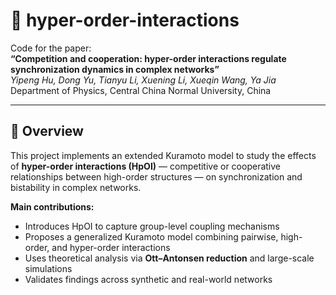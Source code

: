 
# 🧠 hyper-order-interactions

Code for the paper:  
**“Competition and cooperation: hyper-order interactions regulate synchronization dynamics in complex networks”**  
_Yipeng Hu, Dong Yu, Tianyu Li, Xuening Li, Xueqin Wang, Ya Jia_  
Department of Physics, Central China Normal University, China



---

## 🧩 Overview

This project implements an extended Kuramoto model to study the effects of **hyper-order interactions (HpOI)** — competitive or cooperative relationships between high-order structures — on synchronization and bistability in complex networks.

**Main contributions:**
- Introduces HpOI to capture group-level coupling mechanisms
- Proposes a generalized Kuramoto model combining pairwise, high-order, and hyper-order interactions
- Uses theoretical analysis via **Ott–Antonsen reduction** and large-scale simulations
- Validates findings across synthetic and real-world networks
